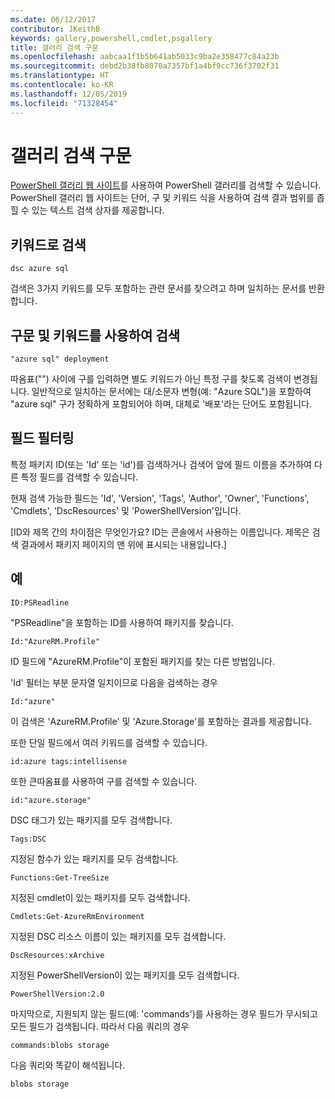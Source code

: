 ```yaml
---
ms.date: 06/12/2017
contributor: JKeithB
keywords: gallery,powershell,cmdlet,psgallery
title: 갤러리 검색 구문
ms.openlocfilehash: aabcaa1f1b5b641ab5033c9ba2e358477c84a23b
ms.sourcegitcommit: debd2b38fb8070a7357bf1a4bf9cc736f3702f31
ms.translationtype: HT
ms.contentlocale: ko-KR
ms.lasthandoff: 12/05/2019
ms.locfileid: "71328454"
---
```

# <a name="gallery-search-syntax"></a>갤러리 검색 구문

[PowerShell 갤러리 웹 사이트](https://www.powershellgallery.com/)를 사용하여 PowerShell 갤러리를 검색할 수 있습니다.
PowerShell 갤러리 웹 사이트는 단어, 구 및 키워드 식을 사용하여 검색 결과 범위를 좁힐 수 있는 텍스트 검색 상자를 제공합니다.

## <a name="search-by-keywords"></a>키워드로 검색

    dsc azure sql

검색은 3가지 키워드를 모두 포함하는 관련 문서를 찾으려고 하며 일치하는 문서를 반환합니다.

## <a name="search-using-phrases-and-keywords"></a>구문 및 키워드를 사용하여 검색

    "azure sql" deployment

따옴표("") 사이에 구를 입력하면 별도 키워드가 아닌 특정 구를 찾도록 검색이 변경됩니다.
일반적으로 일치하는 문서에는 대/소문자 변형(예: "Azure SQL")을 포함하여 "azure sql" 구가 정확하게 포함되어야 하며, 대체로 '배포'라는 단어도 포함됩니다.

## <a name="filtering-on-fields"></a>필드 필터링

특정 패키지 ID(또는 'Id' 또는 'id')를 검색하거나 검색어 앞에 필드 이름을 추가하여 다른 특정 필드를 검색할 수 있습니다.

현재 검색 가능한 필드는 'Id', 'Version', 'Tags', 'Author', 'Owner', 'Functions', 'Cmdlets', 'DscResources' 및 'PowerShellVersion'입니다.

[ID와 제목 간의 차이점은 무엇인가요? ID는 콘솔에서 사용하는 이름입니다. 제목은 검색 결과에서 패키지 페이지의 맨 위에 표시되는 내용입니다.]

## <a name="examples"></a>예

    ID:PSReadline
    
"PSReadline"을 포함하는 ID를 사용하여 패키지를 찾습니다.

    Id:"AzureRM.Profile"

ID 필드에 "AzureRM.Profile"이 포함된 패키지를 찾는 다른 방법입니다.

'Id' 필터는 부분 문자열 일치이므로 다음을 검색하는 경우

    Id:"azure"

이 검색은 'AzureRM.Profile' 및 'Azure.Storage'를 포함하는 결과를 제공합니다.

또한 단일 필드에서 여러 키워드를 검색할 수 있습니다. 

    id:azure tags:intellisense

또한 큰따옴표를 사용하여 구를 검색할 수 있습니다.

    id:"azure.storage"

DSC 태그가 있는 패키지를 모두 검색합니다.

    Tags:DSC

지정된 함수가 있는 패키지를 모두 검색합니다.

    Functions:Get-TreeSize

지정된 cmdlet이 있는 패키지를 모두 검색합니다.

    Cmdlets:Get-AzureRmEnvironment

지정된 DSC 리소스 이름이 있는 패키지를 모두 검색합니다.

    DscResources:xArchive

지정된 PowerShellVersion이 있는 패키지를 모두 검색합니다.

    PowerShellVersion:2.0

마지막으로, 지원되지 않는 필드(예: 'commands')를 사용하는 경우 필드가 무시되고 모든 필드가 검색됩니다. 따라서 다음 쿼리의 경우

    commands:blobs storage

다음 쿼리와 똑같이 해석됩니다.

    blobs storage
